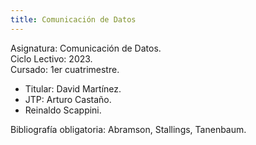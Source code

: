 ```yaml
---
title: Comunicación de Datos
---
```


Asignatura: Comunicación de Datos. \
Ciclo Lectivo: 2023. \
Cursado: 1er cuatrimestre.

- Titular: David Martínez.
- JTP: Arturo Castaño.
- Reinaldo Scappini.

Bibliografía obligatoria: Abramson, Stallings, Tanenbaum.
